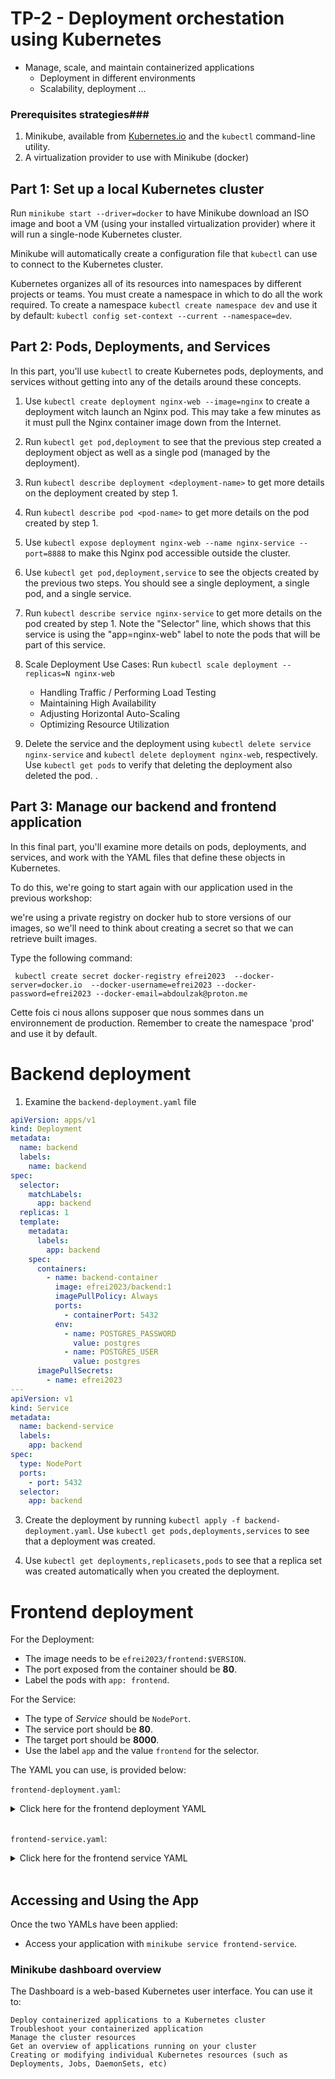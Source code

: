 # TP-2 - Deployment orchestation using Kubernetes #

* Manage, scale, and maintain containerized applications
  * Deployment in different environments
  * Scalability, deployment  ...

### Prerequisites strategies###

1. Minikube, available from [Kubernetes.io](https://kubernetes.io/fr/docs/tasks/tools/install-minikube/) and  the  `kubectl` command-line utility.
2. A virtualization provider to use with Minikube (docker)

## Part 1: Set up a local Kubernetes cluster

Run `minikube start --driver=docker` to have Minikube download an ISO image and boot a VM (using your installed virtualization provider) where it will run a single-node Kubernetes cluster.

Minikube will automatically create a configuration file that `kubectl` can use to connect to the Kubernetes cluster.

Kubernetes organizes all of its resources into namespaces by different projects or teams. You must create a namespace in which to do all the work required. 
To create a namespace `kubectl create namespace dev` and use it by default: `kubectl config set-context --current --namespace=dev`.

## Part 2: Pods, Deployments, and Services

In this part, you'll use `kubectl` to create Kubernetes pods, deployments, and services without getting into any of the details around these concepts.

1. Use `kubectl create deployment nginx-web --image=nginx` to create a deployment witch launch an Nginx pod. This may take a few minutes as it must pull the Nginx container image down from the Internet.

2. Run `kubectl get pod,deployment` to see that the previous step created a deployment object as well as a single pod (managed by the deployment).

3. Run `kubectl describe deployment <deployment-name>` to get more details on the deployment created by step 1.

4. Run `kubectl describe pod <pod-name>` to get more details on the pod created by step 1.

5. Use `kubectl expose deployment nginx-web --name nginx-service --port=8888` to make this Nginx pod accessible outside the cluster.

6. Use `kubectl get pod,deployment,service` to see the objects created by the previous two steps. You should see a single deployment, a single pod, and a single service.

7. Run `kubectl describe service nginx-service` to get more details on the pod created by step 1. Note the "Selector" line, which shows that this service is using the "app=nginx-web" label to note the pods that will be part of this service.

8. Scale Deployment Use Cases:
   Run  `kubectl scale deployment --replicas=N nginx-web`
  
   - Handling Traffic / Performing Load Testing
   - Maintaining High Availability
   - Adjusting Horizontal Auto-Scaling
   - Optimizing Resource Utilization

9. Delete the service and the deployment using `kubectl delete service nginx-service` and `kubectl delete deployment nginx-web`, respectively. Use `kubectl get pods` to verify that deleting the deployment also deleted the pod.
. 
## Part 3: Manage our backend and frontend application

In this final part, you'll examine more details on pods, deployments, and services, and work with the YAML files that define these objects in Kubernetes.

To do this, we're going to start again with our application used in the previous workshop:

we're using a private registry on docker hub to store versions of our images, so we'll need to think about creating a secret so that we can retrieve built images.

Type the following command:

```console
 kubectl create secret docker-registry efrei2023  --docker-server=docker.io  --docker-username=efrei2023 --docker-password=efrei2023 --docker-email=abdoulzak@proton.me
```

Cette fois ci nous allons supposer que nous sommes dans un environnement de production. Remember to create the namespace 'prod' and use it by default.

# Backend deployment

1. Examine the `backend-deployment.yaml` file

```yaml
apiVersion: apps/v1
kind: Deployment
metadata:
  name: backend
  labels:
    name: backend
spec:
  selector:
    matchLabels:
      app: backend
  replicas: 1
  template:
    metadata:
      labels:
        app: backend
    spec:
      containers:
        - name: backend-container
          image: efrei2023/backend:1
          imagePullPolicy: Always
          ports:
            - containerPort: 5432
          env:
            - name: POSTGRES_PASSWORD
              value: postgres
            - name: POSTGRES_USER
              value: postgres
      imagePullSecrets:
        - name: efrei2023 
---
apiVersion: v1
kind: Service
metadata:
  name: backend-service
  labels:
    app: backend
spec:
  type: NodePort
  ports:
    - port: 5432
  selector:
    app: backend

```

3. Create the deployment by running `kubectl apply -f backend-deployment.yaml`. Use `kubectl get pods,deployments,services` to see that a deployment was created.

8. Use `kubectl get deployments,replicasets,pods` to see that a replica set was created automatically when you created the deployment.

# Frontend deployment

For the Deployment:

* The image needs to be `efrei2023/frontend:$VERSION`.
* The port exposed from the container should be **80**.
* Label the pods with `app: frontend`.

For the Service:

* The type of _Service_ should be `NodePort`.
* The service port should be **80**.
* The target port should be **8000**.
* Use the label `app` and the value `frontend` for the selector.

The YAML you can use, is provided below:

`frontend-deployment.yaml`:

<details markdown="1">
<summary>Click here for the frontend deployment YAML</summary>

```yaml
apiVersion: apps/v1
kind: Deployment
metadata:
  name: frontend
  labels:
    name: frontend
spec:
  selector:
    matchLabels:
      app: frontend
  replicas: 1
  template:
    metadata:
      labels:
        app: frontend
    spec:
      containers:
        - name: frontend
          image: efrei2023/frontend:1
          ports:
            - name: http
              containerPort: 80
          imagePullPolicy: Always
      imagePullSecrets:
        - name: efrei2023
```

</details>
</br>

`frontend-service.yaml`:

<details markdown="1">
<summary>Click here for the frontend service YAML</summary>

```yaml
apiVersion: v1
kind: Service
metadata:
  name: frontend-service
  labels:
    name: frontend
spec:
  type: NodePort
  ports:
    - name: http
      port: 8000
      targetPort: http
  selector:
    app: frontend
```

</details>
</br>

## Accessing and Using the App

Once the two YAMLs have been applied:

* Access your application with `minikube service frontend-service`.

### Minikube dashboard overview ###

The Dashboard is a web-based Kubernetes user interface. You can use it to:

    Deploy containerized applications to a Kubernetes cluster
    Troubleshoot your containerized application
    Manage the cluster resources
    Get an overview of applications running on your cluster
    Creating or modifying individual Kubernetes resources (such as Deployments, Jobs, DaemonSets, etc)
